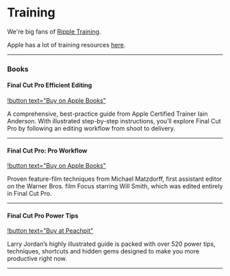# Training

We're big fans of [Ripple Training](https://www.rippletraining.com).

Apple has a lot of training resources [here](https://www.apple.com/au/final-cut-pro/resources/).

---

### Books

#### Final Cut Pro Efficient Editing

[!button text="Buy on Apple Books"](https://books.apple.com/au/book/final-cut-pro-efficient-editing/id1527510084)

A comprehensive, best-practice guide from Apple Certified Trainer Iain Anderson. With illustrated step-by-step instructions, you’ll explore Final Cut Pro by following an editing workflow from shoot to delivery.

---

#### Final Cut Pro: Pro Workflow

[!button text="Buy on Apple Books"](https://itunes.apple.com/au/book/final-cut-pro-x-pro-workflow/id971472119?mt=11&v0=www-us-finalcutprox-resources-book-fcpxproworkflow)

Proven feature-film techniques from Michael Matzdorff, first assistant editor on the Warner Bros. film Focus starring Will Smith, which was edited entirely in Final Cut Pro.

---

#### Final Cut Pro Power Tips

[!button text="Buy at Peachpit"](https://www.peachpit.com/store/final-cut-pro-power-tips-9780137928798)

Larry Jordan’s highly illustrated guide is packed with over 520 power tips, techniques, shortcuts and hidden gems designed to make you more productive right now.

---

<script src="https://giscus.app/client.js"
        data-repo="CommandPost/FCPCafe"
        data-repo-id="MDEwOlJlcG9zaXRvcnk5NTAwMjEwMg=="
        data-category="Website Discussions"
        data-category-id="DIC_kwDOBamd9s4CW0qy"
        data-mapping="title"
        data-strict="0"
        data-reactions-enabled="1"
        data-emit-metadata="0"
        data-input-position="bottom"
        data-theme="preferred_color_scheme"
        data-lang="en"
        crossorigin="anonymous"
        async>
</script>